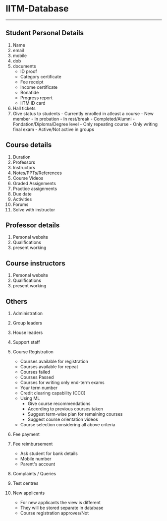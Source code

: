 # IITM-Database
***
## Student Personal Details
1. Name
2. email
3. mobile
4. dob
5. documents
    - ID proof
    - Category certificate
    - Fee receipt
    - Income certificate
    - Bonafide
    - Progress report
    - IITM ID card
6. Hall tickets
7. Give status to students
        - Currently enrolled in atleast a course
        - New member
        - In probation
        - In rest/break
        - Completed/Alumni
        - Fondation/Diploma/Degree level
        - Only repeating course
        - Only writing final exam
        - Active/Not active in groups

## Course details
1. Duration
2. Professors
3. Instructors
4. Notes/PPTs/References
5. Course Videos
6. Graded Assignments
7. Practice assignments
8. Due date
9. Activities
10. Forums
11. Solve with instructor


## Professor details
1. Personal website
2. Qualifications
3. present working


## Course instructors
1. Personal website
2. Qualifications
3. present working


## Others
1. Administration
2. Group leaders
3. House leaders
4. Support staff
5. Course Registration
    - Courses available for registration
    - Courses available for repeat
    - Courses failed
    - Courses Passed
    - Courses for writing only end-term exams
    - Your term number
    - Credit clearing capability (CCC)
    - Using ML
        - Give course recommendations
        - According to previous courses taken
        - Suggest term-wise plan for remaining courses
        - Suggest course orientation videos
    - Course selection considering all above criteria

6. Fee payment
7. Fee reimbursement
    - Ask student for bank details
    - Mobile number
    - Parent's account
8. Complaints / Queries
9. Test centres
10. New applicants
    - For new applicants the view is different
    - They will be stored separate in database
    -  Course registration approves/Not
